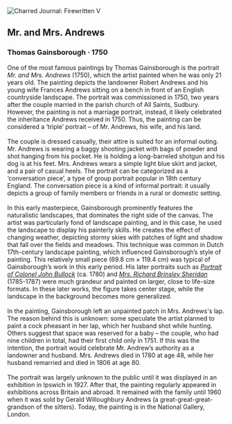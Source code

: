 <div class="artwork-of-the-day">
  <div class="container">
    <div class="img-wrapper">
      <img
        src="https://uploads5.wikiart.org/images/thomas-gainsborough/mr-and-mrs-andrews-1749.jpg!Large.jpg"
        alt="Charred Journal: Firewritten V" />
    </div>
    <div class="artwork-detail">
      <div class="artwork-origin"> 
        <h2 class="artwork-name">Mr. and Mrs. Andrews</h2>
        <h3 class="artist">
          Thomas Gainsborough
                    ·  1750
        </h3>
      </div>
      <p class="description">
        <span class="artwork-description-text ng-binding" ng-bind-html="viewModel.ArtworkOfTheDay.Description | unsafe">One of the most famous paintings by Thomas Gainsborough is the portrait <i>Mr. and Mrs. Andrews</i> (1750), which the artist painted when he was only 21 years old. The painting depicts the landowner Robert Andrews and his young wife Frances Andrews sitting on a bench in front of an English countryside landscape. The portrait was commissioned in 1750, two years after the couple married in the parish church of All Saints, Sudbury. However, the painting is not a marriage portrait, instead, it likely celebrated the inheritance Andrews received in 1750. Thus, the painting can be considered a ‘triple’ portrait – of Mr. Andrews, his wife, and his land. <br><br>The couple is dressed casually, their attire is suited for an informal outing. Mr. Andrews is wearing a baggy shooting jacket with bags of powder and shot hanging from his pocket. He is holding a long-barreled shotgun and his dog is at his feet. Mrs. Andrews wears a simple light blue skirt and jacket, and a pair of casual heels. The portrait can be categorized as a ‘conversation piece’, a type of group portrait popular in 18th century England. The conversation piece is a kind of informal portrait: it usually depicts a group of family members or friends in a rural or domestic setting.<br><br>In this early masterpiece, Gainsborough prominently features the naturalistic landscapes, that dominates the right side of the canvas. The artist was particularly fond of landscape painting, and in this case, he used the landscape to display his painterly skills. He creates the effect of changing weather, depicting stormy skies with patches of light and shadow that fall over the fields and meadows. This technique was common in Dutch 17th-century landscape painting, which influenced Gainsborough’s style of painting. This relatively small piece (69.8 cm × 119.4 cm) was typical of Gainsborough’s work in this early period. His later portraits such as <a target="_blank" href="https://www.wikiart.org/en/thomas-gainsborough/portrait-of-colonel-john-bullock"><i>Portrait of Colonel John Bullock</i></a> (ca. 1780) and <a target="_blank" href="https://www.wikiart.org/en/thomas-gainsborough/mrs-richard-brinsley-sheridan-1786"><i>Mrs. Richard Brinsley Sheridan</i></a> (1785-1787) were much grandeur and painted on larger, close to life-size formats. In these later works, the figure takes center stage, while the landscape in the background becomes more generalized.<br><br>In the painting, Gainsborough left an unpainted patch in Mrs. Andrews's lap. The reason behind this is unknown: some speculate the artist planned to paint a cock pheasant in her lap, which her husband shot while hunting. Others suggest that space was reserved for a baby – the couple, who had nine children in total, had their first child only in 1751. If this was the intention, the portrait would celebrate Mr. Andrew’s authority as a landowner and husband. Mrs. Andrews died in 1780 at age 48, while her husband remarried and died in 1806 at age 80. <br><br>The portrait was largely unknown to the public until it was displayed in an exhibition in Ipswich in 1927. After that, the painting regularly appeared in exhibitions across Britain and abroad. It remained with the family until 1960 when it was sold by Gerald Willoughbury Andrews (a great-great-great-grandson of the sitters). Today, the painting is in the National Gallery, London.</span>
                        <div class="text-shadow-container" ng-show="showShadow" style=""></div>
      </p>
    </div>
  </div>

</div>
